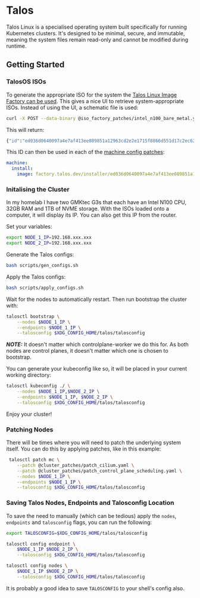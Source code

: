 # Talos

Talos Linux is a specialised operating system built specifically for running Kubernetes clusters. It's designed to be minimal, secure, and immutable, meaning the system files remain read-only and cannot be modified during runtime.


## Getting Started

### TalosOS ISOs

To generate the appropriate ISO for the system the [Talos Linux Image Factory can be used](https://factory.talos.dev/). This gives a nice UI to retrieve system-appropriate ISOs. Instead of using the UI, a schematic file is used:

```bash
curl -X POST --data-binary @iso_factory_patches/intel_n100_bare_metal.yaml https://factory.talos.dev/schematics
```

This will return:

```bash
{"id":"ed036d0640097a4e7af413ee089851a12963cd2e2e1715f8866d551d17c2ec62"}
```

This ID can then be used in each of the [machine config patches](./machine_patches):

```yaml
machine:
  install:
    image: factory.talos.dev/installer/ed036d0640097a4e7af413ee089851a12963cd2e2e1715f8866d551d17c2ec62:v1.8.2
```


### Initalising the Cluster

In my homelab I have two GMKtec G3s that each have an Intel N100 CPU, 32GB RAM and 1TB of NVME storage. With the ISOs loaded onto a computer, it will display its IP. You can also get this IP from the router.

Set your variables:

```bash
export NODE_1_IP=192.168.xxx.xxx
export NODE_2_IP=192.168.xxx.xxx
```

Generate the Talos configs:
```bash
bash scripts/gen_configs.sh
```

Apply the Talos configs:
```bash
bash scripts/apply_configs.sh
```

Wait for the nodes to automatically restart. Then run bootstrap the cluster with:

```bash
talosctl bootstrap \
    --nodes $NODE_1_IP \
    --endpoints $NODE_1_IP \
    --talosconfig $XDG_CONFIG_HOME/talos/talosconfig 
```

***NOTE:*** It doesn't matter which controlplane-worker we do this for. As both nodes are control planes, it doesn't matter which one is chosen to bootstrap.


You can generate your kubeconfig like so, it will be placed in your current working directory:

```bash
talosctl kubeconfig ./ \
    --nodes $NODE_1_IP,$NODE_2_IP \
    --endpoints $NODE_1_IP, $NODE_2_IP \
    --talosconfig $XDG_CONFIG_HOME/talos/talosconfig
```

Enjoy your cluster!


### Patching Nodes

There will be times where you will need to patch the underlying system itself. You can do this by applying patches, like in this example:

```bash
 talosctl patch mc \
    --patch @cluster_patches/patch_cilium.yaml \
    --patch @cluster_patches/patch_control_plane_scheduling.yaml \
    --nodes $NODE_1_IP \
    --endpoints $NODE_1_IP \
    --talosconfig $XDG_CONFIG_HOME/talos/talosconfig
```

### Saving Talos Nodes, Endpoints and Talosconfig Location

To save the need to manually (which can be tedious) apply the `nodes`, `endpoints` and `talosconfig` flags, you can run the following:

```bash
export TALOSCONFIG=$XDG_CONFIG_HOME/talos/talosconfig

talosctl config endpoint \
    $NODE_1_IP $NODE_2_IP \
    --talosconfig $XDG_CONFIG_HOME/talos/talosconfig

talosctl config nodes \
    $NODE_1_IP $NODE_2_IP \
    --talosconfig $XDG_CONFIG_HOME/talos/talosconfig
```

It is probably a good idea to save `TALOSCONFIG` to your shell's config also.

